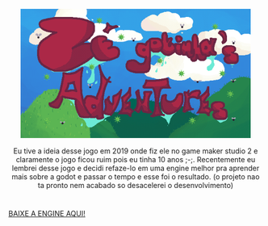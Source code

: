 

<p align="center">
  <img height="256" alt="Simple GUI Transitions" src="zegotinhalogocomfundo.png">
</p>

<p align="center"> Eu tive a ideia desse jogo em 2019 onde fiz ele no game maker studio 2 e claramente o jogo ficou ruim pois eu tinha 10 anos ;-;.
Recentemente eu lembrei desse jogo e decidi refaze-lo em uma engine melhor pra aprender mais sobre a godot e passar o tempo e esse foi o resultado. (o projeto nao ta pronto nem acabado so desacelerei o desenvolvimento) </p>
<h1 align="center"></h1><a href="https://www.w3schools.com">BAIXE A ENGINE AQUI!</a>

